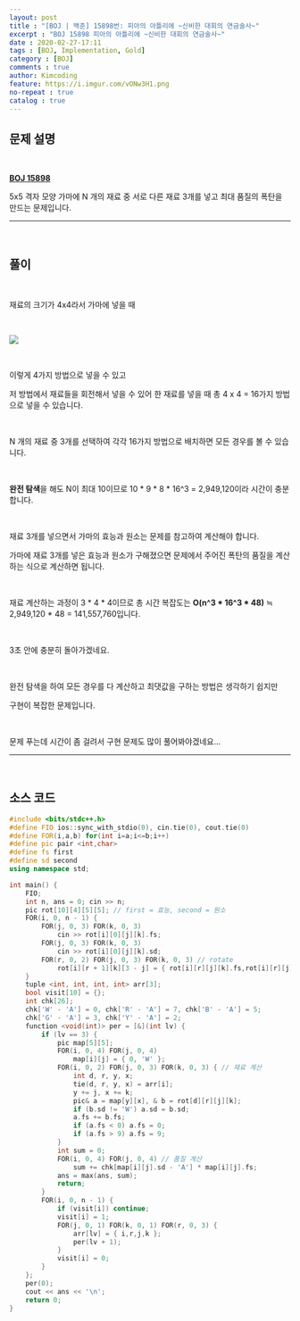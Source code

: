 ```yaml
---
layout: post
title : "[BOJ | 백준] 15898번: 피아의 아틀리에 ~신비한 대회의 연금술사~"
excerpt : "BOJ 15898 피아의 아틀리에 ~신비한 대회의 연금술사~"
date : 2020-02-27-17:11
tags : [BOJ, Implementation, Gold]
category : [BOJ]
comments : true
author: Kimcoding
feature: https://i.imgur.com/vONw3H1.png
no-repeat : true
catalog : true
---
```


## 문제 설명

<br/>

**[BOJ 15898](https://www.acmicpc.net/problem/15898)**

5x5 격자 모양 가마에 N 개의 재료 중 서로 다른 재료 3개를 넣고 최대 품질의 폭탄을 만드는 문제입니다.

---
<br/>

## 풀이

<br/>

재료의 크기가 4x4라서 가마에 넣을 때

<br/>

![](https://i.imgur.com/vONw3H1.png)

<br/>

이렇게 4가지 방법으로 넣을 수 있고

저 방법에서 재료들을 회전해서 넣을 수 있어 한 재료를 넣을 때 총 4 x 4 = 16가지 방법으로 넣을 수 있습니다.

<br/>

N 개의 재료 중 3개를 선택하여 각각 16가지 방법으로 배치하면 모든 경우를 볼 수 있습니다.

<br/>

**완전 탐색**을 해도 N이 최대 10이므로 10 * 9 * 8 * 16^3 = 2,949,120이라 시간이 충분합니다.

<br/>

재료 3개를 넣으면서 가마의 효능과 원소는 문제를 참고하여 계산해야 합니다.

가마에 재료 3개를 넣은 효능과 원소가 구해졌으면 문제에서 주어진 폭탄의 품질을 계산하는 식으로 계산하면 됩니다.

<br/>

재료 계산하는 과정이 3 * 4 * 4이므로 총 시간 복잡도는 **O(n^3 * 16^3 * 48)** ≒ 2,949,120 * 48 = 141,557,760입니다.

<br/>

3초 안에 충분히 돌아가겠네요.

<br/>

완전 탐색을 하여 모든 경우를 다 계산하고 최댓값을 구하는 방법은 생각하기 쉽지만

구현이 복잡한 문제입니다.

<br/>

문제 푸는데 시간이 좀 걸려서 구현 문제도 많이 풀어봐야겠네요...

---

<br/>

## <i class="fa fa-code"></i> 소스 코드
```cpp
#include <bits/stdc++.h>
#define FIO ios::sync_with_stdio(0), cin.tie(0), cout.tie(0)
#define FOR(i,a,b) for(int i=a;i<=b;i++)
#define pic pair <int,char>
#define fs first
#define sd second
using namespace std;

int main() {
	FIO;
	int n, ans = 0; cin >> n;
	pic rot[10][4][5][5]; // first = 효능, second = 원소
	FOR(i, 0, n - 1) {
		FOR(j, 0, 3) FOR(k, 0, 3)
			cin >> rot[i][0][j][k].fs;
		FOR(j, 0, 3) FOR(k, 0, 3)
			cin >> rot[i][0][j][k].sd;
		FOR(r, 0, 2) FOR(j, 0, 3) FOR(k, 0, 3) // rotate
			rot[i][r + 1][k][3 - j] = { rot[i][r][j][k].fs,rot[i][r][j][k].sd };
	}
	tuple <int, int, int, int> arr[3];
	bool visit[10] = {};
	int chk[26];
	chk['W' - 'A'] = 0, chk['R' - 'A'] = 7, chk['B' - 'A'] = 5;
	chk['G' - 'A'] = 3, chk['Y' - 'A'] = 2;
	function <void(int)> per = [&](int lv) {
		if (lv == 3) {
			pic map[5][5];
			FOR(i, 0, 4) FOR(j, 0, 4)
				map[i][j] = { 0, 'W' };
			FOR(i, 0, 2) FOR(j, 0, 3) FOR(k, 0, 3) { // 재료 계산
				int d, r, y, x;
				tie(d, r, y, x) = arr[i];
				y += j, x += k;
				pic& a = map[y][x], & b = rot[d][r][j][k];
				if (b.sd != 'W') a.sd = b.sd;
				a.fs += b.fs;
				if (a.fs < 0) a.fs = 0;
				if (a.fs > 9) a.fs = 9;
			}
			int sum = 0;
			FOR(i, 0, 4) FOR(j, 0, 4) // 품질 계산
				sum += chk[map[i][j].sd - 'A'] * map[i][j].fs;
			ans = max(ans, sum);
			return;
		}
		FOR(i, 0, n - 1) {
			if (visit[i]) continue;
			visit[i] = 1;
			FOR(j, 0, 1) FOR(k, 0, 1) FOR(r, 0, 3) {
				arr[lv] = { i,r,j,k };
				per(lv + 1);
			}
			visit[i] = 0;
		}
	};
	per(0);
	cout << ans << '\n';
	return 0;
}
```